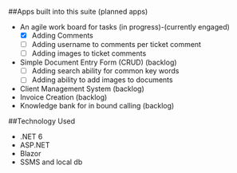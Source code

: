##Apps built into this suite (planned apps)

- An agile work board for tasks (in progress)-(currently engaged)
  - [X] Adding Comments
  - [ ] Adding username to comments per ticket comment
  - [ ] Adding images to ticket comments
- Simple Document Entry Form (CRUD) (backlog)
  - [ ] Adding search ability for common key words
  - [ ] Adding ability to add images to documents
- Client Management System (backlog)
- Invoice Creation (backlog)
- Knowledge bank for in bound calling (backlog)


##Technology Used

- .NET 6
- ASP.NET
- Blazor
- SSMS and local db
